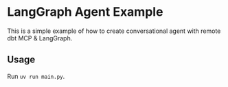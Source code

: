 # LangGraph Agent Example

This is a simple example of how to create conversational agent with remote dbt MCP & LangGraph.

## Usage

Run `uv run main.py`.
